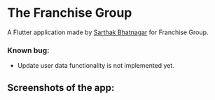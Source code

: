 # The Franchise Group

A Flutter application made by [Sarthak Bhatnagar](www.github.com/sarthak290) for Franchise Group.

### Known bug:
 - Update user data functionality is not implemented yet.

## Screenshots of the app:
